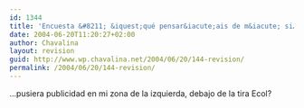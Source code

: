 ```yaml
---
id: 1344
title: 'Encuesta &#8211; &iquest;qué pensar&iacute;ais de m&iacute; si…'
date: 2004-06-20T11:20:27+02:00
author: Chavalina
layout: revision
guid: http://www.wp.chavalina.net/2004/06/20/144-revision/
permalink: /2004/06/20/144-revision/
---
```

…pusiera publicidad en mi zona de la izquierda, debajo de la tira Ecol?
